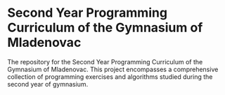 # Second Year Programming Curriculum of the Gymnasium of Mladenovac
The repository for the Second Year Programming Curriculum of the Gymnasium of Mladenovac. This project encompasses a comprehensive collection of programming exercises and algorithms studied during the second year of gymnasium.
